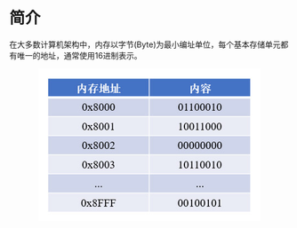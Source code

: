 # 简介
在大多数计算机架构中，内存以字节(Byte)为最小编址单位，每个基本存储单元都有唯一的地址，通常使用16进制表示。

<div align="center">

![内存编址示意图](./Assets_指针/简介_内存编址示意图.jpg)

</div>

<!-- TODO

对于程序中的普通变量，变量的值可能会占据一个或多个内存单元，我们以这个变量首字节的地址作为变量内存地址，也称为指针。

普通变量直接存储了数值，而与之对应的指针变量则可以存储内存地址。以声明普通变量的语句为基础，在变量标识符前增加一个"*"，此变量即成为指针变量。

```text
// 指针变量的声明语法
<数据类型> * <标识符>;

// 示例：整型指针变量
int * pInt;
```

例如语句"int *p;"声明了名为p的指针变量，可以存储int型变量的地址。



 



# 取地址与解引用运算
为了获取变量的内存地址，可以在变量名前添加一个"&"符号，这种操作称为取地址运算；为了获取指针变量对应内存单元的内容，可以在变量名前添加一个"*"，这种操作称为解引用运算，"&"和"*"互为逆运算。
以下程序展示了取地址与解引用两种运算：
#include <stdio.h>

int main() {
	int i = 100;                             //定义普通变量i
	int *p;                                  //定义指针变量p
	p = &i;                                  //将变量i的地址赋值给p（p指向i）
	printf("i的地址：%p", &i);             //输出变量i的地址
	printf("\n");
	printf("p指向的地址：%p", p);          //输出指针p指向的地址
	printf("\n");
	printf("p指向地址的内容：%d", *p);     //输出指针p所指向内存区域的内容
	return 0;
}

控制台输出：

i的地址：0xffffcc14
p指向的地址：0xffffcc14
p指向地址的内容：100


"&i"运算得到变量i的内存地址"0xffffcc14"，将i的地址赋值给指针变量p后，p保存的地址也为"0xffffcc14"，对应内存区域的内容为"100"。

图 3-2 指针变量的赋值操作
当p指向i之后，"*p"和i就等价了，相当于i的别名，此时更改两者中任意一方的内容效果是相同的。在上述示例末尾追加以下内容：
i = 4096;                                   //将i的值更改为4096
printf("p指向地址的内容：%d", *p);
printf("\n");
*p = 8192;                                  //将*p的值更改为8192
printf("i的值：%d", i);
控制台输出：
p指向地址的内容：4096
i的值：8192

⚠ 一般情况下，不应当以数值形式给指针变量赋值，而要通过取地址运算获取地址。若直接人工指定一个地址，对应内存空间可能已被占用，会导致不可预料的后果。

1.1.3  指针在函数中的应用
C语言中的变量，将其传递给函数后，系统会建立新的临时变量，并将原始变量值复制到新变量中。若不使用返回值，则无法改变原始变量，这限制了函数的功能。

以下程序中，swap1()使用普通方式交换变量，swap2()使用指针方式交换变量：
#include <stdio.h>

void swap1(int a, int b) {
	int temp = a;
	a = b;
	b = temp;
	printf("函数1内部：a = %d,b = %d\n", a, b);
}

void swap2(int *p, int *q) {
	int temp = *p;
	*p = *q;
	*q = temp;
	printf("函数2内部：*p = %d,*q = %d\n", *p, *q);
}

int main() {
	int x = 1;
	int y = 2;
	swap1(x, y);
	printf("主函数：x = %d,y = %d\n", x, y);
	swap2(&x, &y);
	printf("主函数：x = %d,y = %d\n", x, y);
	return 0;
}
控制台输出：
函数1内部：a = 2,b = 1
主函数：x = 1,y = 2
函数2内部：*p = 2,*q = 1
主函数：x = 2,y = 1
函数swap1()的形参是两个int型变量，当传入参数时，系统根据形参创建a和b两个局部变量，a和b的值交换完成后，空间被回收了，原始变量x与y并未改变。
函数swap2()的形参是两个指针变量，当我们通过取地址运算，将x和y的地址传入时，系统将p和q分别指向x和y，然后通过解引用运算将指针对应的值进行交换，等价于交换了x和y的值。
若传入函数的参数值不希望被修改，可以在参数声明前添加"const"修饰符。
函数中也可以将指针变量作为返回值，此类函数声明时在名称前增加"*"即可。
 
1.2  指针与数组
1.2.1  一维数组
数组是一组存放同类型变量的连续内存空间，当我们将指针指向一个数组时，指针变量就会与数组首元素的地址建立关联，此时不仅可以通过下标访问元素，还能操作指针来访问元素。
以下程序中通过指针遍历数组中的元素：
#include <stdio.h>

void fun(int *pArr, int length) {
	for (int i = 0; i < 5; i++) {
		printf("%d\t", i);
		printf("%d\t", pArr[i]);
		printf("%d\n", *(pArr + i));
	}
}

int main() {
	int array[5] = {10, 20, 30, 40, 50};
	printf("array的地址：%p\n",&array);
	printf("array首元素地址：%p\n",&array[0]);
	fun(array, 5);
}
控制台输出：
array的地址：0xffffcc00
array首元素地址：0xffffcc00
0	10	10
1	20	20
2	30	30
3	40	40
4	50	50
此程序中每次循环均通过下标方式和指针方式访问对应元素，函数的形参中声明了指针变量pArr。当数组array被传进fun()函数时，变量pArr与数组关联，此时可以使用"pArr[i]"形式像普通数组一样访问数组array，也可以使用"*(pArr + i)"形式进行访问。指针变量pArr声明为int类型，对其进行加减操作时，系统自动计算内存地址的偏移量，配合解引用运算即可访问对应位置的元素。
 
图 3-3 通过指针访问数组
使用指针传递数组时，不需要逐个复制数组中的元素，并且可以完成修改原数组内容的操作，所以效率比普通的复制传值更高，且功能更加丰富。
1.2.2  动态数组
C语言中的普通数组空间分配在栈内存中，具有很多缺点：
1.数组长度必须在声明时就确定，并且C99以前的标准不能使用变量。对于数量不确定的数据，只能估计所需的最大空间并做出预留，浪费了大量内存。
2.数组的长度声明后就确定了，无法再修改，非常不灵活。
3.数组资源无法手动释放，函数中的数组需要等待整个函数运行结束，才会被释放。
4.函数中的数组无法在外部使用，函数运行结束就会被销毁。
我们可以使用动态方式在堆内存中存储数据，然后将指针变量指向这块内存，这个变量就可以作为动态数组使用，避免上述的缺点。
 创建动态数组
通过malloc()函数可以为程序分配动态内存区域。该函数包含在头文件"malloc.h"中，名称取自Memory Allocate的缩写。它只接受一个整型参数，即需要分配的空间大小，单位为字节；返回值为内存空间的首个单元地址。
当我们不知道某数据类型的长度时，可以使用sizeof()函数获取，参数为要查询的数据类型，返回值为该类型的长度，单位为字节。
以下程序中，使用malloc()创建了一个长度为5的int型动态数组：
#include <stdio.h>
#include <malloc.h>

int main() {
	int len = 5;
	int *pArr = (int *) malloc(len * sizeof(int));

	//赋值
	for (int i = 0; i < len; ++i) {
		pArr[i] = i + 1;
	}

	//读取
	for (int j = 0; j < 5; ++j) {
		printf("%d\t", pArr[j]);
	}
}
控制台输出：
1	2	3	4	5
此程序首先通过"sizeof(int)"获取了int类型长度为4字节，空间中需要存储的元素数量len为5，所以malloc()函数总共开辟了20字节的内存空间。对于int型指针变量pArr，只能接受同类型的内存地址，因此还需要将malloc()函数返回的内存地址强制转换为"int *"类型才能完成赋值。
当pArr指向malloc()函数开辟的内存空间后，就可以使用下标的方式进行操作了。
除了malloc()函数，还有calloc()函数，此函数接收两个参数，分别指定了需要容纳的元素数量、每个元素的长度，不需要手动计算空间的总长度。
 释放动态数组
malloc()函数创建的内存区域可以随时手动释放，使用系统提供的free()函数即可完成该操作。需要注意的是，若有多个指针变量指向同一块内存空间，通过其中一个指针释放即可，释放后内存空间已经不再属于当前程序，不能再通过其它指针释放。
#include <stdio.h>
#include <malloc.h>

int main() {
	int *pArr = (int *) malloc(20);
	int *q = pArr;
	printf("pArr指向的地址：%p\n", pArr);
	printf("q指向的地址：%p", q);
	free(pArr);
	//free(q);  错误的操作
}
控制台输出：
pArr指向的地址：0x800038920
q指向的地址：0x800038920
 调整动态数组长度
动态数组的长度可以进行伸缩，比普通数组更灵活。我们可以使用realloc()函数调整数组长度，该函数接受两个参数，第一个是数组，第二个是伸缩后的长度，返回值为扩充后内存区域的首字节地址。
若当前数组大于目标长度，系统会将多余的内存区域释放；若当前数组小于目标长度，系统先尝试在数组尾部向后扩展，如果尾部空间不足，则尝试开辟新的空间，并将原先的数据复制到新空间，返回新的地址。若整个内存都不能容纳新的数组，则返回空指针，原先的数组不做改变。
以下程序为数组缩放的示例，初始长度为5，先缩小至3，再扩大至8。
#include <stdio.h>
#include <malloc.h>

int main() {
	int len = 5;
	int *pArr = (int *) malloc(len * sizeof(int));
	for (int i = 0; i < len; ++i) {
		pArr[i] = i + 1;
		printf("%d\t", pArr[i]);
	}
	printf("\n");
	//缩小至3个元素
	pArr = (int *) realloc(pArr, 3);
	for (int i = 0; i < 3; ++i) {
		printf("%d\t", pArr[i]);
	}
	printf("\n");
	//扩大至8个元素
	pArr = (int *) realloc(pArr, 8);
	for (int i = 0; i < 8; ++i) {
		printf("%d\t", pArr[i]);
	}
}
控制台输出：
1	2	3	4	5
1	2	3
1	2	3	4	5	0	83	0
1.2.3  多级指针
指针变量可以存储一个内存地址，其自身也具有一个地址，所以我们可以创建指向另一个指针变量的指针。
#include <stdio.h>

int main() {
	int i = 100;
	int *p = &i;
	int **q = &p;
	printf("i的地址：%p\n", &i);
	printf("p指向的地址：%p\n", p);
	printf("p的地址：%p\n", &p);
	printf("q指向的地址：%p\n", q);
	printf("q的地址：%p\n", &q);
	printf("q所指向内存的值：%d", **q);
}
控制台输出：
i的地址：0xffffcc1c
p指向的地址：0xffffcc1c
p的地址：0xffffcc10
q指向的地址：0xffffcc10
q的地址：0xffffcc08
q所指向内存的值：100
此程序中指针p指向了变量i，通过取地址运算又将p自身的地址赋值给指针变量q。
 
图 3-4 多级指针
如果要求函数中的变量在函数执行结束后仍然可以访问，就可以使用多级指针实现：
#include <stdio.h>
#include <malloc.h>

void fun(int **q) {
	*q = (int *) malloc(sizeof(int));      //相当于p=(int *) malloc(...)
	**q = 100;                               //相当于*p=100
}

int main() {
	int *p;
	fun(&p);                                  //发送指针变量p自身的地址
	printf("p所指向内存的值：%d", *p);
}
控制台输出：
p所指向内存的值：100
此程序将指针变量p的地址发送到fun()函数中，形参q的类型是指针的指针，将指针p嵌套在其中，"*q"解除第一层嵌套，相当于访问p本身，"**q"解除所有封装，相当于访问p指向的内存地址，函数运行结束后，p指向的区域在堆内存中，不会被释放，因此在main()函数中仍然可以访问。

-->
